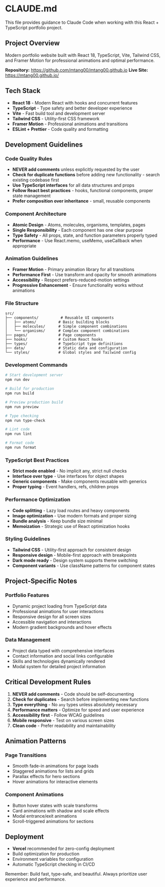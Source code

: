 # CLAUDE.md

This file provides guidance to Claude Code when working with this React + TypeScript portfolio project.

## Project Overview

Modern portfolio website built with React 18, TypeScript, Vite, Tailwind CSS, and Framer Motion for professional animations and optimal performance.

**Repository:** https://github.com/mtang00/mtang00.github.io
**Live Site:** https://mtang00.github.io/

## Tech Stack

- **React 18** - Modern React with hooks and concurrent features
- **TypeScript** - Type safety and better developer experience
- **Vite** - Fast build tool and development server
- **Tailwind CSS** - Utility-first CSS framework
- **Framer Motion** - Professional animations and transitions
- **ESLint + Prettier** - Code quality and formatting

## Development Guidelines

### Code Quality Rules
- **NEVER add comments** unless explicitly requested by the user
- **Check for duplicate functions** before adding new functionality - search existing codebase first
- **Use TypeScript interfaces** for all data structures and props
- **Follow React best practices** - hooks, functional components, proper state management
- **Prefer composition over inheritance** - small, reusable components

### Component Architecture
- **Atomic Design** - Atoms, molecules, organisms, templates, pages
- **Single Responsibility** - Each component has one clear purpose
- **Type Safety** - All props, state, and function parameters properly typed
- **Performance** - Use React.memo, useMemo, useCallback when appropriate

### Animation Guidelines
- **Framer Motion** - Primary animation library for all transitions
- **Performance First** - Use transform and opacity for smooth animations
- **Accessibility** - Respect prefers-reduced-motion settings
- **Progressive Enhancement** - Ensure functionality works without animations

### File Structure
```
src/
├── components/          # Reusable UI components
│   ├── atoms/          # Basic building blocks
│   ├── molecules/      # Simple component combinations
│   └── organisms/      # Complex component combinations
├── pages/              # Page components
├── hooks/              # Custom React hooks
├── types/              # TypeScript type definitions
├── data/               # Static data and configuration
└── styles/             # Global styles and Tailwind config
```

### Development Commands

```bash
# Start development server
npm run dev

# Build for production
npm run build

# Preview production build
npm run preview

# Type checking
npm run type-check

# Lint code
npm run lint

# Format code
npm run format
```

### TypeScript Best Practices
- **Strict mode enabled** - No implicit any, strict null checks
- **Interface over type** - Use interfaces for object shapes
- **Generic components** - Make components reusable with generics
- **Proper typing** - Event handlers, refs, children props

### Performance Optimization
- **Code splitting** - Lazy load routes and heavy components
- **Image optimization** - Use modern formats and proper sizing
- **Bundle analysis** - Keep bundle size minimal
- **Memoization** - Strategic use of React optimization hooks

### Styling Guidelines
- **Tailwind CSS** - Utility-first approach for consistent design
- **Responsive design** - Mobile-first approach with breakpoints
- **Dark mode ready** - Design system supports theme switching
- **Component variants** - Use className patterns for component states

## Project-Specific Notes

### Portfolio Features
- Dynamic project loading from TypeScript data
- Professional animations for user interactions
- Responsive design for all screen sizes
- Accessible navigation and interactions
- Modern gradient backgrounds and hover effects

### Data Management
- Project data typed with comprehensive interfaces
- Contact information and social links configurable
- Skills and technologies dynamically rendered
- Modal system for detailed project information

## Critical Development Rules

1. **NEVER add comments** - Code should be self-documenting
2. **Check for duplicates** - Search before implementing new functions
3. **Type everything** - No `any` types unless absolutely necessary
4. **Performance matters** - Optimize for speed and user experience
5. **Accessibility first** - Follow WCAG guidelines
6. **Mobile responsive** - Test on various screen sizes
7. **Clean code** - Prefer readability and maintainability

## Animation Patterns

### Page Transitions
- Smooth fade-in animations for page loads
- Staggered animations for lists and grids
- Parallax effects for hero sections
- Hover animations for interactive elements

### Component Animations
- Button hover states with scale transforms
- Card animations with shadow and scale effects
- Modal entrance/exit animations
- Scroll-triggered animations for sections

## Deployment

- **Vercel** recommended for zero-config deployment
- Build optimization for production
- Environment variables for configuration
- Automatic TypeScript checking in CI/CD

Remember: Build fast, type-safe, and beautiful. Always prioritize user experience and performance.